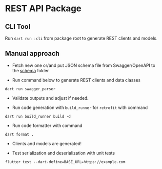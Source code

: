 # REST API Package

## CLI Tool

Run `dart run :cli` from package root to generate REST clients and models.

## Manual approach

- Fetch new one or/and put JSON schema file from Swagger/OpenAPI to the [schema](./schema/openapi.json) folder

- Run command below to generate REST clients and data classes

```shell
dart run swagger_parser
```

- Validate outputs and adjust if needed.

- Run code generation with `build_runner` for `retrofit` with command

```shell
dart run build_runner build -d
```

- Run code formatter with command

```shell
dart format .
```

- Clients and models are generated!

- Test serialization and deserialization with unit tests

```shell
flutter test --dart-define=BASE_URL=https://example.com
```
